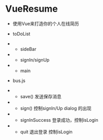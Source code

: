 # VueResume

- 使用Vue来打造你的个人在线简历

- toDoList

- - sideBar

- - signIn/signUp

- - main

- bus.js

- - save() 发送保存消息

- - sign() 控制signIn/Up dialog 的出现

- - signInSuccess  登录成功，控制isLogin

- - quit  退出登录 控制isLogin